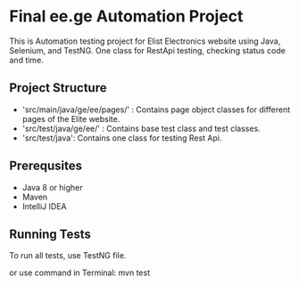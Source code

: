# Final ee.ge Automation Project 

This is Automation testing project for Elist Electronics website using Java, Selenium, and TestNG.
One class for RestApi testing, checking status code and time.

## Project Structure
- 'src/main/java/ge/ee/pages/' : Contains page object classes for different pages of the Elite website.
- 'src/test/java/ge/ee/' : Contains base test class and test classes.
- 'src/test/java': Contains one class for testing Rest Api.

## Prerequsites
- Java 8 or higher
- Maven
- IntelliJ IDEA

## Running Tests
To run all tests, use TestNG file.

or use command in Terminal: 
mvn test
